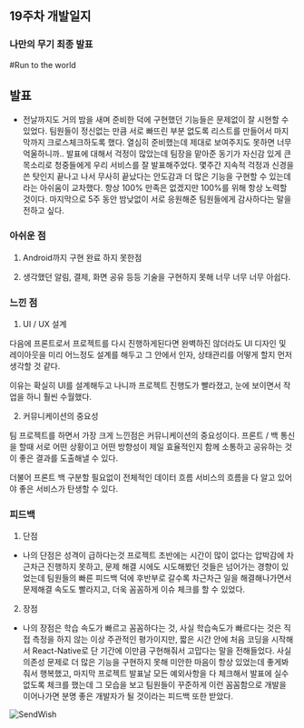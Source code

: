 ## 19주차 개발일지

### 나만의 무기 최종 발표

#Run to the world

## 발표

- 전날까지도 거의 밤을 새며 준비한 덕에 구현했던 기능들은 문제없이 잘 시현할 수 있었다. 팀원들이 정신없는 만큼 서로 빠뜨린 부분 없도록 리스트를 만들어서 마지막까지 크로스체크하도록 했다. 열심히 준비했는데 제대로 보여주지도 못하면 너무 억울하니까.. 발표에 대해서 걱정이 많았는데 팀장을 맡아준 동기가 자신감 있게 큰 목소리로 청중들에게 우리 서비스를 잘 발표해주었다. 몇주간 지속적 걱정과 신경을 쓴 탓인지 끝나고 나서 무사히 끝났다는 안도감과 더 많은 기능을 구현할 수 있는데라는 아쉬움이 교차했다. 항상 100% 만족은 없겠지만 100%를 위해 항상 노력할 것이다. 마지막으로 5주 동안 밤낮없이 서로 응원해준 팀원들에게 감사하다는 말을 전하고 싶다.

### 아쉬운 점

1) Android까지 구현 완료 하지 못한점

2) 생각했던 알림, 결제, 화면 공유 등등 기술을 구현하지 못해 너무 너무 너무 아쉽다.

### 느낀 점

1) UI / UX 설계

다음에 프론트로서 프로젝트를 다시 진행하게된다면 완벽하진 않더라도 UI 디자인 및 레이아웃을 미리 어느정도 설계를 해두고 그 안에서 인자, 상태관리를 어떻게 할지 먼저 생각할 것 같다.

이유는 확실히 UI를 설계해두고 나니까 프로젝트 진행도가 빨라졌고, 눈에 보이면서 작업을 하니 훨씬 수월했다.

2) 커뮤니케이션의 중요성 

팀 프로젝트를 하면서 가장 크게 느낀점은 커뮤니케이션의 중요성이다. 프론트 / 백 통신을 할때 서로 어떤 상황이고 어떤 방향성이 제일 효율적인지 함께 소통하고 공유하는 것이 좋은 결과를 도출해낼 수 있다.

더불어 프론트 백 구분할 필요없이 전체적인 데이터 흐름 서비스의 흐름을 다 알고 있어야 좋은 서비스가 탄생할 수 있다.

### 피드백

1) 단점

- 나의 단점은 성격이 급하다는것 프로젝트 초반에는 시간이 많이 없다는 압박감에 차근차근 진행하지 못하고, 문제 해결 시에도 시도해봤던 것들은 넘어가는 경향이 있었는데 팀원들의 빠른 피드백 덕에 후반부로 갈수록 차근차근 일을 해결해나가면서 문제해결 속도도 빨라지고, 더욱 꼼꼼하게 이슈 체크를 할 수 있었다.

2) 장점

- 나의 장점은  학습 속도가 빠르고 꼼꼼하다는 것, 사실 학습속도가 빠르다는 것은 직접 측정을 하지 않는 이상 주관적인 평가이지만, 짧은 시간 안에 처음 코딩을 시작해서 React-Native로 단 기간에 이만큼 구현해줘서 고맙다는 말을 전해들었다. 사실 의존성 문제로 더 많은 기능을 구현하지 못해 미안한 마음이 항상 있었는데 좋게봐줘서 행복했고, 마지막 프로젝트 발표날 모든 예외사항을 다 체크해서 발표에 실수 없도록 체크를 했는데 그 모습을 보고 팀원들이 꾸준하게 이런 꼼꼼함으로 개발을 이어나가면 분명 좋은 개발자가 될 것이라는 피드백 또한 받았다.

![SendWish](https://user-images.githubusercontent.com/109953972/215475236-836293e6-cb93-4a46-9e0c-a5bf5dc5de67.jpg)
